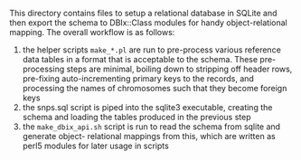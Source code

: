 This directory contains files to setup a relational database in SQLite and then export the schema 
to DBIx::Class modules for handy object-relational mapping. The overall workflow is as follows:

1. the helper scripts `make_*.pl` are run to pre-process various reference data tables in a 
   format that is acceptable to the schema. These pre-processing steps are minimal, boiling
   down to stripping off header rows, pre-fixing auto-incrementing primary keys to the 
   records, and processing the names of chromosomes such that they become foreign keys
2. the snps.sql script is piped into the sqlite3 executable, creating the schema and loading
   the tables produced in the previous step
3. the `make_dbix_api.sh` script is run to read the schema from sqlite and generate object-
   relational mappings from this, which are written as perl5 modules for later usage in scripts


